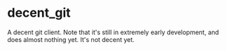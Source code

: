# decent_git

A decent git client. Note that it's still in extremely early development, and does almost nothing
yet. It's not decent yet.
